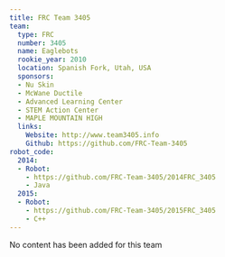 ```yaml
---
title: FRC Team 3405
team:
  type: FRC
  number: 3405
  name: Eaglebots
  rookie_year: 2010
  location: Spanish Fork, Utah, USA
  sponsors:
  - Nu Skin
  - McWane Ductile
  - Advanced Learning Center
  - STEM Action Center
  - MAPLE MOUNTAIN HIGH
  links:
    Website: http://www.team3405.info
    Github: https://github.com/FRC-Team-3405
robot_code:
  2014:
  - Robot:
    - https://github.com/FRC-Team-3405/2014FRC_3405
    - Java
  2015:
  - Robot:
    - https://github.com/FRC-Team-3405/2015FRC_3405
    - C++
---
```


No content has been added for this team